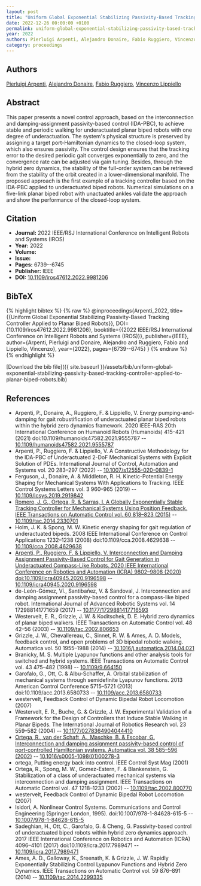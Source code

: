 ```yaml
---
layout: post
title: "Uniform Global Exponential Stabilizing Passivity-Based Tracking Controller Applied to Planar Biped Robots"
date: 2022-12-26 00:00:00 +0100
permalink: uniform-global-exponential-stabilizing-passivity-based-tracking-controller-applied-to-planar-biped-robots
year: 2022
authors: Pierluigi Arpenti, Alejandro Donaire, Fabio Ruggiero, Vincenzo Lippiello
category: proceedings
---
```

 
## Authors
[Pierluigi Arpenti](authors/pierluigi-arpenti), [Alejandro Donaire](authors/alejandro-donaire), [Fabio Ruggiero](authors/fabio-ruggiero), [Vincenzo Lippiello](authors/vincenzo-lippiello)
 
## Abstract
This paper presents a novel control approach, based on the interconnection and damping-assignment passivity-based control (IDA-PBC), to achieve stable and periodic walking for underactuated planar biped robots with one degree of underactuation. The system's physical structure is preserved by assigning a target port-Hamiltonian dynamics to the closed-loop system, which also ensures passivity. The control design ensures that the tracking error to the desired periodic gait converges exponentially to zero, and the convergence rate can be adjusted via gain tuning. Besides, through the hybrid zero dynamics, the stability of the full-order system can be retrieved from the stability of the orbit created in a lower-dimensional manifold. The proposed approach is the first example of a tracking controller based on the IDA-PBC applied to underactuated biped robots. Numerical simulations on a five-link planar biped robot with unactuated ankles validate the approach and show the performance of the closed-loop system.
 
## Citation
- **Journal:** 2022 IEEE/RSJ International Conference on Intelligent Robots and Systems (IROS)
- **Year:** 2022
- **Volume:** 
- **Issue:** 
- **Pages:** 6739--6745
- **Publisher:** IEEE
- **DOI:** [10.1109/iros47612.2022.9981206](https://doi.org/10.1109/iros47612.2022.9981206)
 
## BibTeX
{% highlight bibtex %}
{% raw %}
@inproceedings{Arpenti_2022,
  title={{Uniform Global Exponential Stabilizing Passivity-Based Tracking Controller Applied to Planar Biped Robots}},
  DOI={10.1109/iros47612.2022.9981206},
  booktitle={{2022 IEEE/RSJ International Conference on Intelligent Robots and Systems (IROS)}},
  publisher={IEEE},
  author={Arpenti, Pierluigi and Donaire, Alejandro and Ruggiero, Fabio and Lippiello, Vincenzo},
  year={2022},
  pages={6739--6745}
}
{% endraw %}
{% endhighlight %}
 
[Download the bib file]({{ site.baseurl }}/assets/bib/uniform-global-exponential-stabilizing-passivity-based-tracking-controller-applied-to-planar-biped-robots.bib)
 
## References
- Arpenti, P., Donaire, A., Ruggiero, F. & Lippiello, V. Energy pumping-and-damping for gait robustification of underactuated planar biped robots within the hybrid zero dynamics framework. 2020 IEEE-RAS 20th International Conference on Humanoid Robots (Humanoids) 415–421 (2021) doi:10.1109/humanoids47582.2021.9555787 -- [10.1109/humanoids47582.2021.9555787](https://doi.org/10.1109/humanoids47582.2021.9555787)
- Arpenti, P., Ruggiero, F. & Lippiello, V. A Constructive Methodology for the IDA-PBC of Underactuated 2-DoF Mechanical Systems with Explicit Solution of PDEs. International Journal of Control, Automation and Systems vol. 20 283–297 (2022) -- [10.1007/s12555-020-0839-1](https://doi.org/10.1007/s12555-020-0839-1)
- Ferguson, J., Donaire, A. & Middleton, R. H. Kinetic-Potential Energy Shaping for Mechanical Systems With Applications to Tracking. IEEE Control Systems Letters vol. 3 960–965 (2019) -- [10.1109/lcsys.2019.2919842](https://doi.org/10.1109/lcsys.2019.2919842)
- [Romero, J. G., Ortega, R. & Sarras, I. A Globally Exponentially Stable Tracking Controller for Mechanical Systems Using Position Feedback. IEEE Transactions on Automatic Control vol. 60 818–823 (2015)](a-globally-exponentially-stable-tracking-controller-for-mechanical-systems-using-position-feedback) -- [10.1109/tac.2014.2330701](https://doi.org/10.1109/tac.2014.2330701)
- Holm, J. K. & Spong, M. W. Kinetic energy shaping for gait regulation of underactuated bipeds. 2008 IEEE International Conference on Control Applications 1232–1238 (2008) doi:10.1109/cca.2008.4629638 -- [10.1109/cca.2008.4629638](https://doi.org/10.1109/cca.2008.4629638)
- [Arpenti, P., Ruggiero, F. & Lippiello, V. Interconnection and Damping Assignment Passivity-Based Control for Gait Generation in Underactuated Compass-Like Robots. 2020 IEEE International Conference on Robotics and Automation (ICRA) 9802–9808 (2020) doi:10.1109/icra40945.2020.9196598](interconnection-and-damping-assignment-passivity-based-control-for-gait-generation-in-underactuated-compass-like-robots) -- [10.1109/icra40945.2020.9196598](https://doi.org/10.1109/icra40945.2020.9196598)
- de-León-Gómez, Ví., Santibañez, V. & Sandoval, J. Interconnection and damping assignment passivity-based control for a compass-like biped robot. International Journal of Advanced Robotic Systems vol. 14 172988141771659 (2017) -- [10.1177/1729881417716593](https://doi.org/10.1177/1729881417716593)
- Westervelt, E. R., Grizzle, J. W. & Koditschek, D. E. Hybrid zero dynamics of planar biped walkers. IEEE Transactions on Automatic Control vol. 48 42–56 (2003) -- [10.1109/tac.2002.806653](https://doi.org/10.1109/tac.2002.806653)
- Grizzle, J. W., Chevallereau, C., Sinnet, R. W. & Ames, A. D. Models, feedback control, and open problems of 3D bipedal robotic walking. Automatica vol. 50 1955–1988 (2014) -- [10.1016/j.automatica.2014.04.021](https://doi.org/10.1016/j.automatica.2014.04.021)
- Branicky, M. S. Multiple Lyapunov functions and other analysis tools for switched and hybrid systems. IEEE Transactions on Automatic Control vol. 43 475–482 (1998) -- [10.1109/9.664150](https://doi.org/10.1109/9.664150)
- Garofalo, G., Ott, C. & Albu-Schaffer, A. Orbital stabilization of mechanical systems through semidefinite Lyapunov functions. 2013 American Control Conference 5715–5721 (2013) doi:10.1109/acc.2013.6580733 -- [10.1109/acc.2013.6580733](https://doi.org/10.1109/acc.2013.6580733)
- westervelt, Feedback Control of Dynamic Bipedal Robot Locomotion (2007)
- Westervelt, E. R., Buche, G. & Grizzle, J. W. Experimental Validation of a Framework for the Design of Controllers that                Induce Stable Walking in Planar Bipeds. The International Journal of Robotics Research vol. 23 559–582 (2004) -- [10.1177/0278364904044410](https://doi.org/10.1177/0278364904044410)
- [Ortega, R., van der Schaft, A., Maschke, B. & Escobar, G. Interconnection and damping assignment passivity-based control of port-controlled Hamiltonian systems. Automatica vol. 38 585–596 (2002)](interconnection-and-damping-assignment-passivity-based-control-of-port-controlled-hamiltonian-systems) -- [10.1016/s0005-1098(01)00278-3](https://doi.org/10.1016/s0005-1098(01)00278-3)
- ortega, Putting energy back into control. IEEE Control Syst Mag (2001)
- Ortega, R., Spong, M. W., Gomez-Estern, F. & Blankenstein, G. Stabilization of a class of underactuated mechanical systems via interconnection and damping assignment. IEEE Transactions on Automatic Control vol. 47 1218–1233 (2002) -- [10.1109/tac.2002.800770](https://doi.org/10.1109/tac.2002.800770)
- westervelt, Feedback Control of Dynamic Bipedal Robot Locomotion (2007)
- Isidori, A. Nonlinear Control Systems. Communications and Control Engineering (Springer London, 1995). doi:10.1007/978-1-84628-615-5 -- [10.1007/978-1-84628-615-5](https://doi.org/10.1007/978-1-84628-615-5)
- Sadeghian, H., Ott, C., Garofalo, G. & Cheng, G. Passivity-based control of underactuated biped robots within hybrid zero dynamics approach. 2017 IEEE International Conference on Robotics and Automation (ICRA) 4096–4101 (2017) doi:10.1109/icra.2017.7989471 -- [10.1109/icra.2017.7989471](https://doi.org/10.1109/icra.2017.7989471)
- Ames, A. D., Galloway, K., Sreenath, K. & Grizzle, J. W. Rapidly Exponentially Stabilizing Control Lyapunov Functions and Hybrid Zero Dynamics. IEEE Transactions on Automatic Control vol. 59 876–891 (2014) -- [10.1109/tac.2014.2299335](https://doi.org/10.1109/tac.2014.2299335)


